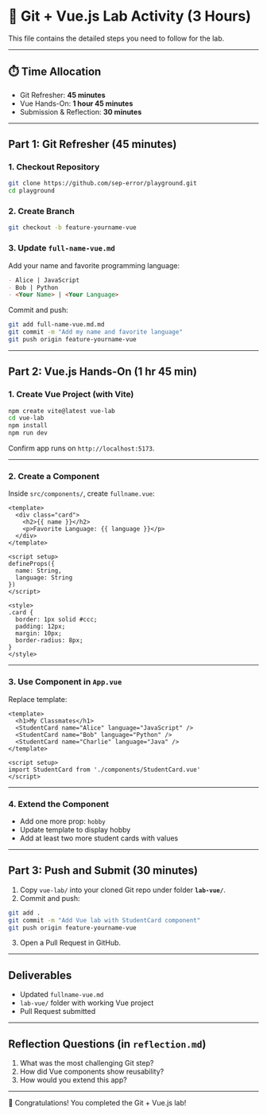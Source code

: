 # 🧪 Git + Vue.js Lab Activity (3 Hours)

This file contains the detailed steps you need to follow for the lab.

---

## ⏱️ Time Allocation
- Git Refresher: **45 minutes**
- Vue Hands-On: **1 hour 45 minutes**
- Submission & Reflection: **30 minutes**

---

## Part 1: Git Refresher (45 minutes)

### 1. Checkout Repository
```bash
git clone https://github.com/sep-error/playground.git
cd playground
```

### 2. Create Branch
```bash
git checkout -b feature-yourname-vue
```

### 3. Update `full-name-vue.md`
Add your name and favorite programming language:
```markdown
- Alice | JavaScript
- Bob | Python
- <Your Name> | <Your Language>
```

Commit and push:
```bash
git add full-name-vue.md.md
git commit -m "Add my name and favorite language"
git push origin feature-yourname-vue
```

---

## Part 2: Vue.js Hands-On (1 hr 45 min)

### 1. Create Vue Project (with Vite)
```bash
npm create vite@latest vue-lab
cd vue-lab
npm install
npm run dev
```

Confirm app runs on `http://localhost:5173`.

---

### 2. Create a Component
Inside `src/components/`, create `fullname.vue`:

```vue
<template>
  <div class="card">
    <h2>{{ name }}</h2>
    <p>Favorite Language: {{ language }}</p>
  </div>
</template>

<script setup>
defineProps({
  name: String,
  language: String
})
</script>

<style>
.card {
  border: 1px solid #ccc;
  padding: 12px;
  margin: 10px;
  border-radius: 8px;
}
</style>
```

---

### 3. Use Component in `App.vue`
Replace template:

```vue
<template>
  <h1>My Classmates</h1>
  <StudentCard name="Alice" language="JavaScript" />
  <StudentCard name="Bob" language="Python" />
  <StudentCard name="Charlie" language="Java" />
</template>

<script setup>
import StudentCard from './components/StudentCard.vue'
</script>
```

---

### 4. Extend the Component
- Add one more prop: `hobby`  
- Update template to display hobby  
- Add at least two more student cards with values  

---

## Part 3: Push and Submit (30 minutes)

1. Copy `vue-lab/` into your cloned Git repo under folder **`lab-vue/`**.  
2. Commit and push:  
```bash
git add .
git commit -m "Add Vue lab with StudentCard component"
git push origin feature-yourname-vue
```
3. Open a Pull Request in GitHub.

---

## Deliverables
- Updated `fullname-vue.md`  
- `lab-vue/` folder with working Vue project  
- Pull Request submitted  

---

## Reflection Questions (in `reflection.md`)
1. What was the most challenging Git step?  
2. How did Vue components show reusability?  
3. How would you extend this app?  

---

🎉 Congratulations! You completed the Git + Vue.js lab!
